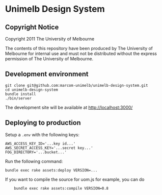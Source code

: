 # Unimelb Design System

## Copyright Notice
Copyright 2011 The University of Melbourne

The contents of this repository have been produced by The University of Melbourne for internal use and must not be distributed without the express permission of The University of Melbourne.

## Development environment

    git clone git@github.com:marcom-unimelb/unimelb-design-system.git
    cd unimelb-design-system
    bundle install
    ./bin/server

The development site will be available at [http://localhost:3000/](http://localhost:3000/)

## Deploying to production

Setup a `.env` with the following keys:

    AWS_ACCESS_KEY_ID='...key id...'
    AWS_SECRET_ACCESS_KEY='...secret key...'
    FOG_DIRECTORY='...bucket...'

Run the following command:

    bundle exec rake assets:deploy VERSION=...
		
If you want to compile the source for uom.js for example, you can do

		bundle exec rake assets:compile VERSION=0.8

